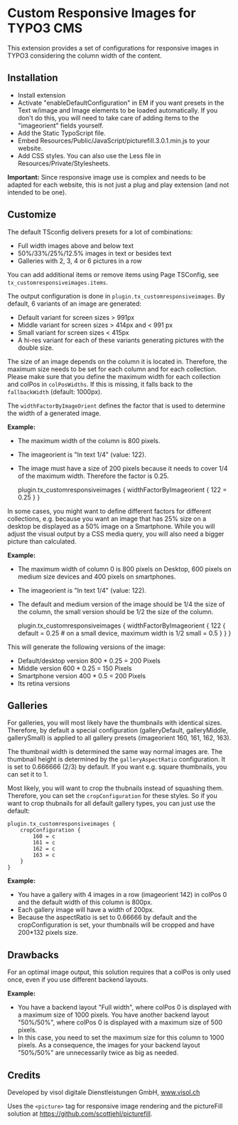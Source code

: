 Custom Responsive Images for TYPO3 CMS
==========================================

This extension provides a set of configurations for responsive images in TYPO3 considering the column width of the content.

Installation
------------
* Install extension
* Activate "enableDefaultConfiguration" in EM if you want presets in the Text w/image and Image elements to be loaded automatically. If you don't do this, you will need to take care of adding items to the "imageorient" fields yourself.
* Add the Static TypoScript file.
* Embed Resources/Public/JavaScript/picturefill.3.0.1.min.js to your website.
* Add CSS styles. You can also use the Less file in Resources/Private/Stylesheets.

**Important:** Since responsive image use is complex and needs to be adapted for each website, this is not just a plug and play extension (and not intended to be one).

Customize
----------
The default TSconfig delivers presets for a lot of combinations:

* Full width images above and below text
* 50%/33%/25%/12.5% images in text or besides text
* Galleries with 2, 3, 4 or 6 pictures in a row

You can add additional items or remove items using Page TSConfig, see ```tx_customresponsiveimages.items```.

The output configuration is done in ```plugin.tx_customresponsiveimages```. By default, 6 variants of an image are generated:

* Default variant for screen sizes > 991px
* Middle variant for screen sizes > 414px and < 991 px
* Small variant for screen sizes < 415px
* A hi-res variant for each of these variants generating pictures with the double size.

The size of an image depends on the column it is located in. Therefore, the maximum size needs to be set for each column and for each collection. Please make sure that you define the maximum width for each collection and colPos in ```colPosWidths```. If this is missing, it falls back to the ```fallbackWidth``` (default: 1000px).

The ```widthFactorByImageOrient``` defines the factor that is used to determine the width of a generated image.

**Example:**

* The maximum width of the column is 800 pixels.
* The imageorient is "In text 1/4" (value: 122).
* The image must have a size of 200 pixels because it needs to cover 1/4 of the maximum width. Therefore the factor is 0.25.


    plugin.tx_customresponsiveimages {
    	widthFactorByImageorient {
    	    122 = 0.25
        }
    }

In some cases, you might want to define different factors for different collections, e.g. because you want an image that has 25% size on a desktop be displayed as a 50% image on a Smartphone. While you will adjust the visual output by a CSS media query, you will also need a bigger picture than calculated. 

**Example:**

* The maximum width of column 0 is 800 pixels on Desktop, 600 pixels on medium size devices and 400 pixels on smartphones.
* The imageorient is "In text 1/4" (value: 122).
* The default and medium version of the image should be 1/4 the size of the column, the small version should be 1/2 the size of the column.


    plugin.tx_customresponsiveimages {
    	widthFactorByImageorient {
	    	122 {
	    		default = 0.25
	    		# on a small device, maximum width is 1/2
	    		small = 0.5
		}
        }
    }

This will generate the following versions of the image:

* Default/desktop version 800 * 0.25 = 200 Pixels
* Middle version 600 * 0.25 = 150 Pixels
* Smartphone version 400 * 0.5 = 200 Pixels
* Its retina versions

Galleries
---------

For galleries, you will most likely have the thumbnails with identical sizes. Therefore, by default a special configuration (galleryDefault, galleryMiddle, gallerySmall) is applied to all gallery presets (imageorient 160, 161, 162, 163).

The thumbnail width is determined the same way normal images are. The thumbnail height is determined by the ```galleryAspectRatio``` configuration. It is set to 0.666666 (2/3) by default. If you want e.g. square thumbnails, you can set it to 1.

Most likely, you will want to crop the thubnails instead of squashing them. Therefore, you can set the ```cropConfiguration``` for these styles. So if you want to crop thubnails for all default gallery types, you can just use the default:


    plugin.tx_customresponsiveimages {
    	cropConfiguration {
	    	160 = c
	    	161 = c
	    	162 = c
	    	163 = c
    	}
    }

**Example:**

* You have a gallery with 4 images in a row (imageorient 142) in colPos 0 and the default width of this column is 800px.
* Each gallery image will have a width of 200px.
* Because the aspectRatio is set to 0.66666 by default and the cropConfiguration is set, your thumbnails will be cropped and have 200*132 pixels size.

Drawbacks
----------

For an optimal image output, this solution requires that a colPos is only used once, even if you use different backend layouts.

**Example:**

* You have a backend layout "Full width", where colPos 0 is displayed with a maximum size of 1000 pixels. You have another backend layout "50%/50%", where colPos 0 is displayed with a maximum size of 500 pixels.
* In this case, you need to set the maximum size for this column to 1000 pixels. As a consequence, the images for your backend layout "50%/50%" are unnecessarily twice as big as needed.

Credits
--------

Developed by visol digitale Dienstleistungen GmbH, www.visol.ch

Uses the ```<picture>``` tag for responsive image rendering and the pictureFill solution at https://github.com/scottjehl/picturefill.

